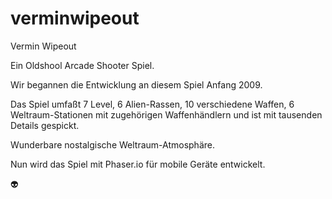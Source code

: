 # verminwipeout
Vermin Wipeout

Ein Oldshool Arcade Shooter Spiel.

Wir begannen die Entwicklung an diesem Spiel Anfang 2009.

Das Spiel umfaßt 7 Level, 6 Alien-Rassen, 10 verschiedene Waffen, 6 Weltraum-Stationen mit zugehörigen Waffenhändlern und ist mit tausenden Details gespickt.

Wunderbare nostalgische Weltraum-Atmosphäre.

Nun wird das Spiel mit Phaser.io für mobile Geräte entwickelt.

👽
